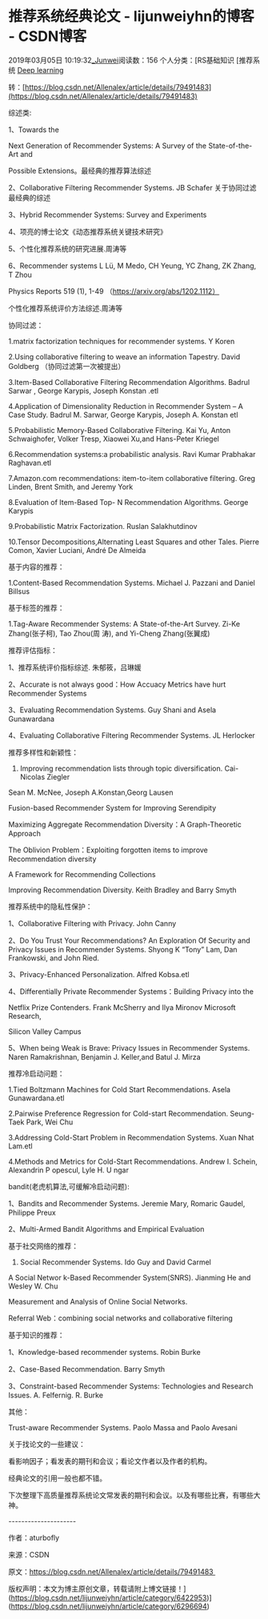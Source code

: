 # 推荐系统经典论文 - lijunweiyhn的博客 - CSDN博客





2019年03月05日 10:19:32[_Junwei](https://me.csdn.net/lijunweiyhn)阅读数：156
个人分类：[RS基础知识																[推荐系统																[Deep learning](https://blog.csdn.net/lijunweiyhn/article/category/6285212)




转：[https://blog.csdn.net/Allenalex/article/details/79491483](https://blog.csdn.net/Allenalex/article/details/79491483)

综述类:

1、Towards the 

Next Generation of Recommender Systems: A Survey of the State-of-the-Art and 

Possible Extensions。最经典的推荐算法综述

2、Collaborative Filtering Recommender Systems. JB Schafer 关于协同过滤最经典的综述

3、Hybrid Recommender Systems: Survey and Experiments

4、项亮的博士论文《动态推荐系统关键技术研究》

5、个性化推荐系统的研究进展.周涛等

6、Recommender systems L Lü, M Medo, CH Yeung, YC Zhang, ZK Zhang, T Zhou

Physics Reports 519 (1), 1-49 （https://arxiv.org/abs/1202.1112）

个性化推荐系统评价方法综述.周涛等

协同过滤：

1.matrix factorization techniques for recommender systems. Y Koren

2.Using collaborative filtering to weave an information Tapestry. David Goldberg （协同过滤第一次被提出）

3.Item-Based Collaborative Filtering Recommendation Algorithms. Badrul Sarwar , George Karypis, Joseph Konstan .etl

4.Application of Dimensionality Reduction in Recommender System – A Case Study. Badrul M. Sarwar, George Karypis, Joseph A. Konstan etl

5.Probabilistic Memory-Based Collaborative Filtering. Kai Yu, Anton Schwaighofer, Volker Tresp, Xiaowei Xu,and Hans-Peter Kriegel

6.Recommendation systems:a probabilistic analysis. Ravi Kumar Prabhakar Raghavan.etl

7.Amazon.com recommendations: item-to-item collaborative filtering. Greg Linden, Brent Smith, and Jeremy York

8.Evaluation of Item-Based Top- N Recommendation Algorithms. George Karypis

9.Probabilistic Matrix Factorization. Ruslan Salakhutdinov

10.Tensor Decompositions,Alternating Least Squares and other Tales. Pierre Comon, Xavier Luciani, André De Almeida

基于内容的推荐： 

1.Content-Based Recommendation Systems. Michael J. Pazzani and Daniel Billsus

基于标签的推荐： 

1.Tag-Aware Recommender Systems: A State-of-the-Art Survey. Zi-Ke Zhang(张子柯), Tao Zhou(周 涛), and Yi-Cheng Zhang(张翼成)

推荐评估指标： 

1、推荐系统评价指标综述. 朱郁筱，吕琳媛

2、Accurate is not always good：How Accuacy Metrics have hurt Recommender Systems

3、Evaluating Recommendation Systems. Guy Shani and Asela Gunawardana

4、Evaluating Collaborative Filtering Recommender Systems. JL Herlocker

推荐多样性和新颖性： 

1. Improving recommendation lists through topic diversification. Cai-Nicolas Ziegler

Sean M. McNee, Joseph A.Konstan,Georg Lausen

Fusion-based Recommender System for Improving Serendipity

Maximizing Aggregate Recommendation Diversity：A Graph-Theoretic Approach

The Oblivion Problem：Exploiting forgotten items to improve Recommendation diversity

A Framework for Recommending Collections

Improving Recommendation Diversity. Keith Bradley and Barry Smyth

推荐系统中的隐私性保护： 

1、Collaborative Filtering with Privacy. John Canny

2、Do You Trust Your Recommendations? An Exploration Of Security and Privacy Issues in Recommender Systems. Shyong K “Tony” Lam, Dan Frankowski, and John Ried.

3、Privacy-Enhanced Personalization. Alfred Kobsa.etl

4、Differentially Private Recommender Systems：Building Privacy into the 

Netflix Prize Contenders. Frank McSherry and Ilya Mironov Microsoft Research, 

Silicon Valley Campus

5、When being Weak is Brave: Privacy Issues in Recommender Systems. Naren Ramakrishnan, Benjamin J. Keller,and Batul J. Mirza

推荐冷启动问题： 

1.Tied Boltzmann Machines for Cold Start Recommendations. Asela Gunawardana.etl

2.Pairwise Preference Regression for Cold-start Recommendation. Seung-Taek Park, Wei Chu

3.Addressing Cold-Start Problem in Recommendation Systems. Xuan Nhat Lam.etl

4.Methods and Metrics for Cold-Start Recommendations. Andrew I. Schein, Alexandrin P opescul, Lyle H. U ngar

bandit(老虎机算法,可缓解冷启动问题): 

1、Bandits and Recommender Systems. Jeremie Mary, Romaric Gaudel, Philippe Preux

2、Multi-Armed Bandit Algorithms and Empirical Evaluation

基于社交网络的推荐： 

1. Social Recommender Systems. Ido Guy and David Carmel

A Social Networ k-Based Recommender System(SNRS). Jianming He and Wesley W. Chu

Measurement and Analysis of Online Social Networks.

Referral Web：combining social networks and collaborative filtering

基于知识的推荐： 

1、Knowledge-based recommender systems. Robin Burke

2、Case-Based Recommendation. Barry Smyth

3、Constraint-based Recommender Systems: Technologies and Research Issues. A. Felfernig. R. Burke

其他： 

Trust-aware Recommender Systems. Paolo Massa and Paolo Avesani

关于找论文的一些建议： 

看影响因子；看发表的期刊和会议；看论文作者以及作者的机构。 

经典论文的引用一般也都不错。

下次整理下高质量推荐系统论文常发表的期刊和会议。以及有哪些比赛，有哪些大神。

--------------------- 

作者：aturbofly 

来源：CSDN 

原文：https://blog.csdn.net/Allenalex/article/details/79491483 

版权声明：本文为博主原创文章，转载请附上博文链接！](https://blog.csdn.net/lijunweiyhn/article/category/6422953)](https://blog.csdn.net/lijunweiyhn/article/category/6296694)





